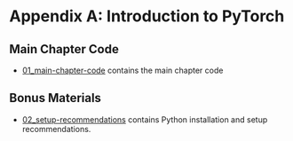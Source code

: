 # Appendix A: Introduction to PyTorch

## Main Chapter Code

- [01_main-chapter-code](01_main-chapter-code) contains the main chapter code

## Bonus Materials

- [02_setup-recommendations](02_setup-recommendations) contains Python installation and setup recommendations.
